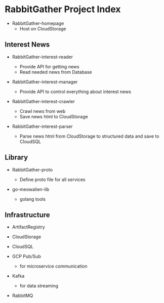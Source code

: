 # RabbitGather Project Index

- RabbitGather-homepage
  - Host on CloudStorage

## Interest News

- RabbitGather-interest-reader
  - Provide API for getting news
  - Read needed news from Database

- RabbitGather-interest-manager
  - Provide API to control everything about interest news

- RabbitGather-interest-crawler
    - Crawl news from web
    - Save news html to CloudStorage

- RabbitGather-interest-parser
  - Parse news html from CloudStorage to structured data and save to CloudSQL


## Library

- RabbitGather-proto
  - Define proto file for all services

- go-meowalien-lib
  - golang tools 

## Infrastructure

- ArtifactRegistry
- CloudStorage
- CloudSQL

- GCP Pub/Sub
  - for microservice communication
- Kafka
  - for data streaming

- RabbitMQ